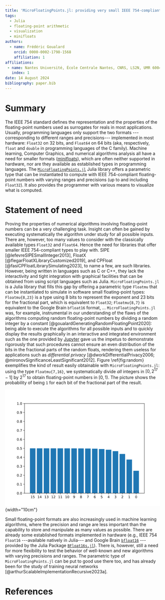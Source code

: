 ```yaml
---
title: 'MicroFloatingPoints.jl: providing very small IEEE 754-compliant floating-point types'
tags:
  - Julia
  - floating-point arithmetic
  - visualization
  - minifloats
authors:
  - name: Frédéric Goualard
    orcid: 0000-0002-1798-1568
    affiliation: 1
affiliations:
 - name: Nantes Université, École Centrale Nantes, CNRS, LS2N, UMR 6004, Nantes, France
   index: 1
date: 14 August 2024
bibliography: paper.bib
---
```


# Summary

The IEEE 754 standard defines the representation and the properties of the floating-point numbers used as surrogates for reals in most applications. Usually, programming languages only support the two formats ---corresponding to different ranges and precisions--- implemented in most hardware: `Float32` on 32 bits, and `Float64` on 64 bits (aka, respectively, `float` and `double` in programming languages of  the C family). Machine learning, Computer Graphics, and numerical algorithms analysis all have a need for smaller formats ([minifloats](https://en.wikipedia.org/wiki/Minifloat)), which are often neither supported in hardware, nor are they available as established types in programming languages. The [`MicroFloatingPoints.jl`](https://github.com/goualard-f/MicroFloatingPoints.jl) Julia library offers a parametric type that can be instantiated to compute with IEEE 754-compliant floating-point numbers with varying ranges and precisions (up to and including `Float32`). It also provides the programmer with various means to visualize what is computed.

# Statement of need

Proving the properties of numerical algorithms involving floating-point numbers can be a very challenging task. Insight can often be gained by executing systematically the algorithm under study for all possible inputs. There are, however, too many values to consider with the classically available types `Float32` and `Float64`. Hence the need for libraries that offer smaller IEEE 754-compliant types to play with. SIPE [@lefevreSIPESmallInteger2013], FloatX [@flegarFloatXLibraryCustomized2019], and CPFloat [@fasiCPFloatLibrarySimulating2023], to name a few, are such libraries. However, being written in languages such as C or C++, they lack the interactivity and tight integration with graphical facilities that can be obtained from using script languages such as Julia. `MicroFloatingPoints.jl` is a Julia library that fills this gap by offering a parametric type `Floatmu` that can be instantiated to simulate in software small floating-point types: `Floatmu{8,23}` is a type using 8 bits to represent the exponent and 23 bits for the fractional part, which is equivalent to `Float32`; `Floatmu{8,7}` is equivalent to the Google Brain `bfloat16` format, ... `MicroFloatingPoints.jl` was, for example, instrumental in our understanding of the flaws of the algorithms computing random floating-point numbers by dividing a random integer by a constant [@goualardGeneratingRandomFloatingPoint2020]: being able to execute the algorithms for all possible inputs and to quickly display the results graphically in an interactive and integrated environment such as the one provided by [Jupyter](https://jupyterbook.org/en/stable/intro.html) gave us the impetus to demonstrate rigorously that such procedures cannot ensure an even distribution of the bits in the fractional parts of the random floats, rendering them useless for applications such as *differential privacy* [@dworkDifferentialPrivacy2006; @mironovSignificanceLeastSignificant2012]. Figure \ref{fig:random} exemplifies the kind of result easily obtainable with `MicroFloatingPoints.jl`: using the type `Floatmu{7,16}`, we systematically divide *all* integers in $[0,2^{17}-1]$ by $2^{17}$ to obtain floating-point numbers in $[0,1)$. The picture shows the probability of being `1` for each bit of the fractional part of the result. 

![Probability of being 1 for each bit of the fractional part of a `Floatmu{7,16}` when dividing each integer in $[0,2^{17}-1]$ by $2^{17}$.\label{fig:random}](random.7.16.svg){width="10cm"}

Small floating-point formats are also increasingly used in machine learning algorithms, where the precision and range are less important than the capability to store and manipulate as many values as possible. There are already some established formats implemented in hardware (e.g., IEEE 754 `Float16` ---available natively in Julia--- and Google Brain [`bfloat16`](https://en.wikipedia.org/wiki/Bfloat16_floating-point_format) ---provided by the Julia Package [`BFloat16s.jl`](https://github.com/JuliaMath/BFloat16s.jl)). There is, however, still a need for more flexibility to test the behavior of well-known and new algorithms with varying precisions and ranges. The parametric type of `MicroFloatingPoints.jl` can be put to good use there too, and has already been for the study of training neural networks [@arthurScalableImplementationRecursive2023a].

# References

